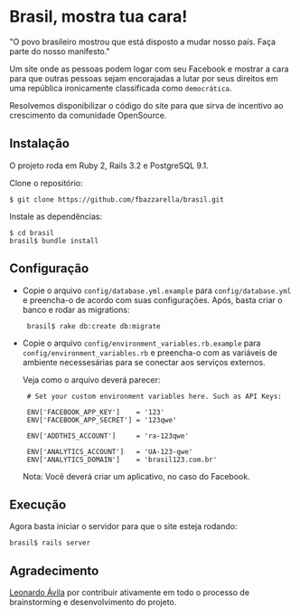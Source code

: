 # Brasil, mostra tua cara!

"O povo brasileiro mostrou que está disposto a mudar nosso país. Faça parte do nosso manifesto."

Um site onde as pessoas podem logar com seu Facebook e mostrar a cara para que outras pessoas sejam encorajadas a lutar por seus direitos em uma república ironicamente classificada como `democrática`.

Resolvemos disponibilizar o código do site para que sirva de incentivo ao crescimento da comunidade OpenSource.

## Instalação

O projeto roda em Ruby 2, Rails 3.2 e PostgreSQL 9.1.

Clone o repositório:

    $ git clone https://github.com/fbazzarella/brasil.git

Instale as dependências:

    $ cd brasil
    brasil$ bundle install

## Configuração

 * Copie o arquivo `config/database.yml.example` para `config/database.yml` e preencha-o de acordo com suas configurações. Após, basta criar o banco e rodar as migrations:

        brasil$ rake db:create db:migrate

 * Copie o arquivo `config/environment_variables.rb.example` para `config/environment_variables.rb` e preencha-o com as variáveis de ambiente necessesárias para se conectar aos serviços externos.

    Veja como o arquivo deverá parecer:
    
        # Set your custom environment variables here. Such as API Keys:
        
        ENV['FACEBOOK_APP_KEY']    = '123'
        ENV['FACEBOOK_APP_SECRET'] = '123qwe'
        
        ENV['ADDTHIS_ACCOUNT']     = 'ra-123qwe'
        
        ENV['ANALYTICS_ACCOUNT']   = 'UA-123-qwe'
        ENV['ANALYTICS_DOMAIN']    = 'brasil123.com.br'

    Nota: Você deverá criar um aplicativo, no caso do Facebook.


## Execução

Agora basta iniciar o servidor para que o site esteja rodando:

    brasil$ rails server

## Agradecimento

[Leonardo Ávila](http://facebook.com/leuavila) por contribuir ativamente em todo o processo de brainstorming e desenvolvimento do projeto.
